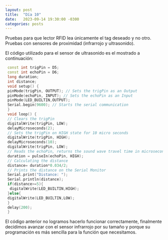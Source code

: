 ```yaml
---
layout: post
title:  "Día 10"
date:   2023-09-14 19:30:00 -0300
categories: posts
---
```


Pruebas para que lector RFID lea únicamente el tag deseado y no otro. Pruebas con sensores de proximidad (infrarrojo y ultrasonido).

El código utilizado para el sensor de ultrasonido es el mostrado a continuación:

```c++
 const int trigPin = D5;   
 const int echoPin = D6;   
 long duration;  
 int distance;  
 void setup() {  
 pinMode(trigPin, OUTPUT); // Sets the trigPin as an Output  
 pinMode(echoPin, INPUT); // Sets the echoPin as an Input  
 pinMode(LED_BUILTIN,OUTPUT);
 Serial.begin(9600); // Starts the serial communication  
 }  
 void loop() {  
 // Clears the trigPin  
 digitalWrite(trigPin, LOW);  
 delayMicroseconds(2);  
 // Sets the trigPin on HIGH state for 10 micro seconds  
 digitalWrite(trigPin, HIGH);  
 delayMicroseconds(10);  
 digitalWrite(trigPin, LOW);  
 // Reads the echoPin, returns the sound wave travel time in microseconds  
 duration = pulseIn(echoPin, HIGH);  
 // Calculating the distance  
 distance= duration*0.034/2;  
 // Prints the distance on the Serial Monitor  
 Serial.print("Distance: ");  
 Serial.println(distance);  
 if(distance>=5){
  digitalWrite(LED_BUILTIN,HIGH);
 }else{
 digitalWrite(LED_BUILTIN,LOW); 
 }
 delay(200);  
 }
```

 El código anterior no logramos hacerlo funcionar correctamente, finalmente decidimos avanzar con el sensor infrarrojo por su tamaño y porque su programación es más sencilla para la función que necesitamos.
